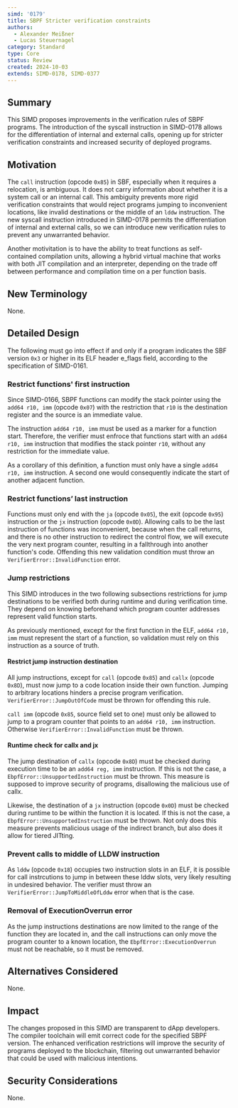 ```yaml
---
simd: '0179'
title: SBPF Stricter verification constraints
authors:
  - Alexander Meißner
  - Lucas Steuernagel
category: Standard
type: Core
status: Review
created: 2024-10-03
extends: SIMD-0178, SIMD-0377
---
```


## Summary

This SIMD proposes improvements in the verification rules of SBPF programs. 
The introduction of the syscall instruction in SIMD-0178 allows for the 
differentiation of internal and external calls, opening up for stricter 
verification constraints and increased security of deployed programs.

## Motivation

The `call` instruction (opcode `0x85`) in SBF, especially when it requires a 
relocation, is ambiguous. It does not carry information about whether it is 
a system call or an internal call. This ambiguity prevents more rigid 
verification constraints that would reject programs jumping to inconvenient 
locations, like invalid destinations or the middle of an `lddw` instruction. 
The new syscall instruction introduced in SIMD-0178 permits the 
differentiation of internal and external calls, so we can introduce new 
verification rules to prevent any unwarranted behavior.

Another motivitation is to have the ability to treat functions as
self-contained compilation units, allowing a hybrid virtual machine that works 
with both JIT compilation and an interpreter, depending on the trade off 
between performance and compilation time on a per function basis.

## New Terminology

None.

## Detailed Design

The following must go into effect if and only if a program indicates the SBF 
version `0x3` or higher in its ELF header e_flags field, according to the 
specification of SIMD-0161.

### Restrict functions' first instruction

Since SIMD-0166, SBPF functions can modify the stack pointer using the 
`add64 r10, imm` (opcode `0x07`) with the restriction that `r10` is the 
destination register and the source is an immediate value.

The instruction `add64 r10, imm` must be used as a marker for a function 
start. Therefore, the verifier must enfroce that functions start with 
an `add64 r10, imm` instruction that modifies the stack pointer `r10`, without 
any restriction for the immediate value.

As a corollary of this definition, a function must only have a single 
`add64 r10, imm` instruction. A second one would consequently indicate the 
start of another adjacent function.

### Restrict functions’ last instruction

Functions must only end with the `ja` (opcode `0x05`), the exit (opcode 
`0x95`) instruction or the `jx` instruction (opcode `0x0D`). Allowing calls to 
be the last instruction of functions was inconvenient, because when the call 
returns, and there is no other instruction to redirect the control flow, we 
will execute the very next program counter, resulting in a fallthrough into 
another function's code. Offending this new validation condition must throw an 
`VerifierError::InvalidFunction` error.

### Jump restrictions

This SIMD introduces in the two following subsections restrictions for jump 
destinations to be verified both during runtime and during verification time. 
They depend on knowing beforehand which program counter addresses represent 
valid function starts.

As previously mentioned, except for the first function in the ELF, 
`add64 r10, imm` must represent the start of a function, so validation must 
rely on this instruction as a source of truth.

#### Restrict jump instruction destination

All jump instructions, except for `call` (opcode `0x85`) and `callx` (opcode 
`0x8D`), must now jump to a code location inside their own function. Jumping 
to arbitrary locations hinders a precise program verification. 
`VerifierError::JumpOutOfCode` must be thrown for offending this rule.

`call imm` (opcode `0x85`, source field set to one) must only be allowed 
to jump to a program counter that points to an `add64 r10, imm` instruction. 
Otherwise `VerifierError::InvalidFunction` must be thrown.

#### Runtime check for callx and jx

The jump destination of `callx` (opcode `0x8D`) must be checked during 
execution time to be an `add64 reg, imm` instruction. If this is not the case, 
a `EbpfError::UnsupportedInstruction` must be thrown. This measure is supposed 
to improve security of programs, disallowing the malicious use of callx.

Likewise, the destination of a `jx` instruction (opcode `0x0D`) must be 
checked during runtime to be within the function it is located. If this is not 
the case, a `EbpfError::UnsupportedInstruction` must be thrown. Not only does 
this measure prevents malicious usage of the indirect branch, but also does it 
allow for tiered JITting.

### Prevent calls to middle of LLDW instruction

As `lddw` (opcode `0x18`) occupies two instruction slots in an ELF, it is 
possible for call instrcutions to jump in between these lddw slots, very 
likely resulting in undesired behavior. The verifier must throw an 
`VerifierError::JumpToMiddleOfLddw` error when that is the case.

### Removal of ExecutionOverrun error

As the jump instructions destinations are now limited to the range of the 
function they are located in, and the call instructions can only move the 
program counter to a known location, the `EbpfError::ExecutionOverrun` must not 
be reachable, so it must be removed.

## Alternatives Considered

None.

## Impact

The changes proposed in this SIMD are transparent to dApp developers. The 
compiler toolchain will emit correct code for the specified SBPF version. The 
enhanced verification restrictions will improve the security of programs 
deployed to the blockchain, filtering out unwarranted behavior that could be 
used with malicious intentions.

## Security Considerations

None.